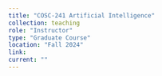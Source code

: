 ```yaml
---
title: "COSC-241 Artificial Intelligence"
collection: teaching
role: "Instructor"
type: "Graduate Course"
location: "Fall 2024"
link: 
current: ""
---
```

